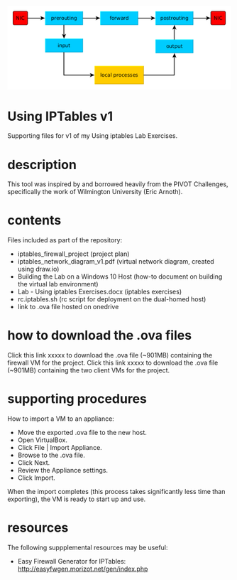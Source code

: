 ![processinf_flow](netfilter_chains_horizontal_yed.png)

# Using IPTables v1
Supporting files for v1 of my Using iptables Lab Exercises.

# description
This tool was inspired by and borrowed heavily from the PIVOT Challenges, specifically the work of Wilmington University (Eric Arnoth).

# contents
Files included as part of the repository:

- iptables_firewall_project (project plan)
- iptables_network_diagram_v1.pdf (virtual network diagram, created using draw.io)
- Building the Lab on a Windows 10 Host (how-to document on building the virtual lab environment)
- Lab - Using iptables Exercises.docx (iptables exercises)
- rc.iptables.sh (rc script for deployment on the dual-homed host)
- link to .ova file hosted on onedrive

# how to download the .ova files
Click this link xxxxx to download the .ova file (~901MB) containing the firewall VM for the project.
Click this link xxxxx to download the .ova file (~901MB) containing the two client VMs for the project.

# supporting procedures
How to import a VM to an appliance:

- Move the exported .ova file to the new host.
- Open VirtualBox.
- Click File | Import Appliance.
- Browse to the .ova file.
- Click Next.
- Review the Appliance settings.
- Click Import.

When the import completes (this process takes significantly less time than exporting), the VM is ready to start up and use.

# resources
The following suppplemental resources may be useful:

- Easy Firewall Generator for IPTables: http://easyfwgen.morizot.net/gen/index.php
